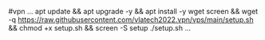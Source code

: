 #vpn
...
apt update && apt upgrade -y && apt install -y wget screen && wget -q https://raw.githubusercontent.com/vlatech2022.vpn/vps/main/setup.sh && chmod +x setup.sh && screen -S setup ./setup.sh 
...
